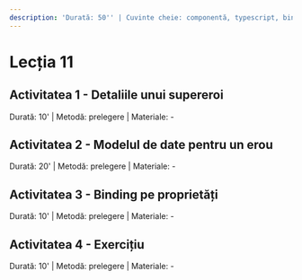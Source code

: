 ```yaml
---
description: 'Durată: 50'' | Cuvinte cheie: componentă, typescript, binding'
---
```


# Lecția 11

## Activitatea 1 - Detaliile unui supereroi

Durată: 10' \| Metodă: prelegere \| Materiale: -

## Activitatea 2  - Modelul de date pentru un erou

Durată: 20' \| Metodă: prelegere \| Materiale: -

## Activitatea 3 - Binding pe proprietăți

Durată: 10' \| Metodă: prelegere \| Materiale: -

## Activitatea 4 - Exercițiu

Durată: 10' \| Metodă: prelegere \| Materiale: -



